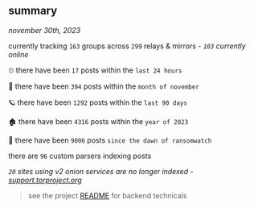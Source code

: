
## summary
_november 30th, 2023_

currently tracking `163` groups across `299` relays & mirrors - _`103` currently online_

⏲ there have been `17` posts within the `last 24 hours`

🦈 there have been `394` posts within the `month of november`

🪐 there have been `1292` posts within the `last 90 days`

🏚 there have been `4316` posts within the `year of 2023`

🦕 there have been `9006` posts `since the dawn of ransomwatch`

there are `96` custom parsers indexing posts

_`20` sites using v2 onion services are no longer indexed - [support.torproject.org](https://support.torproject.org/onionservices/v2-deprecation/)_

> see the project [README](https://github.com/joshhighet/ransomwatch#ransomwatch--) for backend technicals

